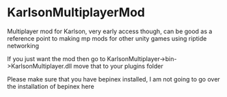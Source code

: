 # KarlsonMultiplayerMod
 Multiplayer mod for Karlson, very early access though, can be good as a reference point to making mp mods for other unity games using riptide networking
 
 If you just want the mod then go to KarlsonMultiplayer->bin->KarlsonMultiplayer.dll move that to your plugins folder
 
 Please make sure that you have bepinex installed, I am not going to go over the installation of bepinex here
